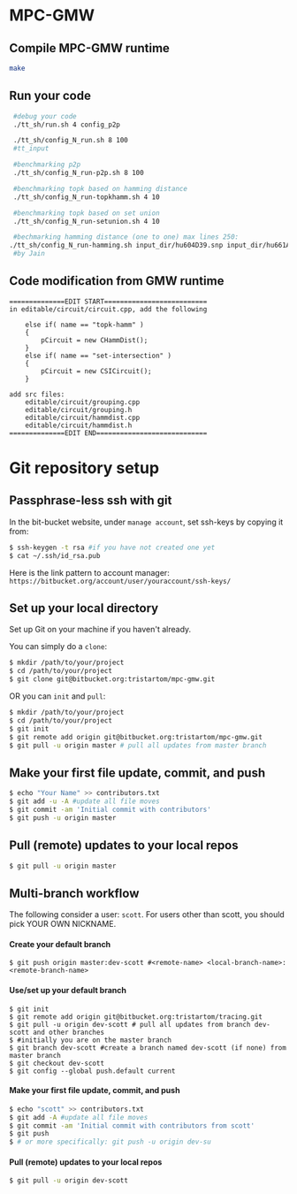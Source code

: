MPC-GMW
===

Compile MPC-GMW runtime
---

```bash
make
```

Run your code
---

```bash
 #debug your code
 ./tt_sh/run.sh 4 config_p2p
```

```bash
 ./tt_sh/config_N_run.sh 8 100
 #tt_input
```

```bash
 #benchmarking p2p
 ./tt_sh/config_N_run-p2p.sh 8 100
```

```bash
 #benchmarking topk based on hamming distance
 ./tt_sh/config_N_run-topkhamm.sh 4 10
```
 
```bash
 #benchmarking topk based on set union
 ./tt_sh/config_N_run-setunion.sh 4 10
```

```bash
 #bechmarking hamming distance (one to one) max lines 250:
./tt_sh/config_N_run-hamming.sh input_dir/hu604D39.snp input_dir/hu661AD0.snp 250
 #by Jain
```

Code modification from GMW runtime
---

```
==============EDIT START==========================
in editable/circuit/circuit.cpp, add the following

	else if( name == "topk-hamm" )
	{
		pCircuit = new CHammDist();
	}
	else if( name == "set-intersection" )
	{
		pCircuit = new CSICircuit();
	}

add src files:
    editable/circuit/grouping.cpp
    editable/circuit/grouping.h
    editable/circuit/hammdist.cpp
    editable/circuit/hammdist.h
==============EDIT END============================
```


Git repository setup
===

Passphrase-less ssh with git
---

In the bit-bucket website, under ``manage account``, set ssh-keys by copying it from:

```bash
$ ssh-keygen -t rsa #if you have not created one yet
$ cat ~/.ssh/id_rsa.pub
```
 
Here is the link pattern to account manager: ``https://bitbucket.org/account/user/youraccount/ssh-keys/``

Set up your local directory
---

Set up Git on your machine if you haven't already.

You can simply do a ``clone``:

```bash
$ mkdir /path/to/your/project
$ cd /path/to/your/project
$ git clone git@bitbucket.org:tristartom/mpc-gmw.git
```

OR you can ``init`` and ``pull``:

```bash
$ mkdir /path/to/your/project
$ cd /path/to/your/project
$ git init
$ git remote add origin git@bitbucket.org:tristartom/mpc-gmw.git
$ git pull -u origin master # pull all updates from master branch
```

Make your first file update, commit, and push
---

```bash
$ echo "Your Name" >> contributors.txt
$ git add -u -A #update all file moves
$ git commit -am 'Initial commit with contributors'
$ git push -u origin master
```

Pull (remote) updates to your local repos
---
```bash
$ git pull -u origin master 
```

Multi-branch workflow
---
The following consider a user: ``scott``. For users other than scott, you should pick YOUR OWN NICKNAME.

#### Create your default branch

```
$ git push origin master:dev-scott #<remote-name> <local-branch-name>:<remote-branch-name>
```

#### Use/set up your default branch

```
$ git init
$ git remote add origin git@bitbucket.org:tristartom/tracing.git
$ git pull -u origin dev-scott # pull all updates from branch dev-scott and other branches
$ #initially you are on the master branch
$ git branch dev-scott #create a branch named dev-scott (if none) from master branch
$ git checkout dev-scott
$ git config --global push.default current
```

#### Make your first file update, commit, and push

```bash
$ echo "scott" >> contributors.txt
$ git add -A #update all file moves
$ git commit -am 'Initial commit with contributors from scott'
$ git push 
$ # or more specifically: git push -u origin dev-su
```

#### Pull (remote) updates to your local repos

```bash
$ git pull -u origin dev-scott
```
